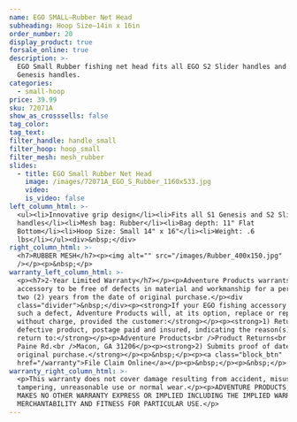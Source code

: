 ```yaml
---
name: EGO SMALL—Rubber Net Head
subheading: Hoop Size—14in x 16in
order_number: 20
display_product: true
forsale_online: true
description: >-
  EGO Small Rubber fishing net head fits all EGO S2 Slider handles and S1
  Genesis handles.
categories:
  - small-hoop
price: 39.99
sku: 72071A
show_as_crosssells: false
tag_color:
tag_text:
filter_handle: handle_small
filter_hoop: hoop_small
filter_mesh: mesh_rubber
slides:
  - title: EGO Small Rubber Net Head
    image: /images/72071A_EGO_S_Rubber_1160x533.jpg
    video:
    is_video: false
left_column_html: >-
  <ul><li>Innovative grip design</li><li>Fits all S1 Genesis and S2 Slider
  handles</li><li>Mesh bag: Rubber</li><li>Bag depth: 11" Flat
  Bottom</li><li>Hoop Size: Small 14" x 16"</li><li>Weight: .6
  lbs</li></ul><div>&nbsp;</div>
right_column_html: >-
  <h7>RUBBER MESH</h7><p><img alt="" src="/images/Rubber_400x150.jpg"
  /></p><p>&nbsp;</p>
warranty_left_column_html: >-
  <p><h7>2-Year Limited Warranty</h7></p><p>Adventure Products warrants your EGO
  accessory to be free of defects in material and workmanship for a period of
  two (2) years from the date of original purchase.</p><div
  class="divider">&nbsp;</div><p><strong>If your EGO fishing accessory exhibits
  such a defect, Adventure Products will, at its option, replace or repair it
  without charge, provided the customer:</strong></p><p><strong>1) Returns the
  defective product, postage paid and insured, indicating the reason(s) for the
  return to:</strong></p><p>Adventure Products<br />Product Returns<br />889 Guy
  Paine Rd.<br />Macon, GA 31206</p><p><strong>2) Submits proof of date of
  original purchase.</strong></p><p>&nbsp;</p><p><a class="block_btn"
  href="/warranty">File Claim Online</a></p><p>&nbsp;</p><p>&nbsp;</p>
warranty_right_column_html: >-
  <p>This warranty does not cover damage resulting from accident, misuse, abuse,
  tampering, unreasonable use or normal wear.</p><p>ADVENTURE PRODUCTS, INC.
  MAKES NO OTHER WARRANTY EXPRESS OR IMPLIED INCLUDING THE IMPLIED WARRANTIES OF
  MERCHANTABILITY AND FITNESS FOR PARTICULAR USE.</p>
---
```

